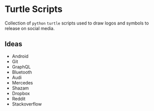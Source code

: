 # Turtle Scripts

Collection of `python` `turtle` scripts used to draw logos and symbols to release on social media.

## Ideas

- Android
- Git
- GraphQL
- Bluetooth
- Audi
- Mercedes
- Shazam
- Dropbox
- Reddit
- Stackoverflow